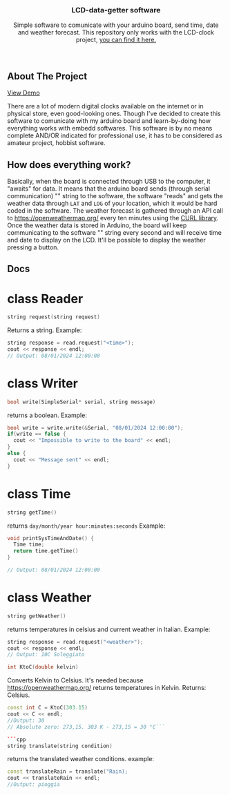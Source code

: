 <br />
<div align="center">
  <h3 align="center">LCD-data-getter software</h3>

  <p align="center">
    Simple software to comunicate with your arduino board, send time, date and weather forecast.
    This repository only works with the LCD-clock project, <a href="https://github.com/alessandro-ooo/lcd1602-clock">you can find it here.</a>
    <br />
    <br />
    <br />
  </p>
</div>

## About The Project

<a href="https://youtube.com/shorts/mDV9INZrdto?feature=share">View Demo</a>

There are a lot of modern digital clocks available on the internet or in physical store, even good-looking ones. Though I've decided to create this software to comunicate with my arduino board and learn-by-doing how everything works with embedd softwares.
This software is by no means complete AND/OR indicated for professional use, it has to be considered as amateur project, hobbist software.

## How does everything work?

Basically, when the board is connected through USB to the computer, it "awaits" for data. It means that the arduino board sends (through serial communication) "<weather>" string to the software, the software "reads" and gets the weather data through ```LAT``` and ```LOG``` of your location, which it would be hard coded in the software.
The weather forecast is gathered through an API call to <a href="https://openweathermap.org/">https://openweathermap.org/</a> every ten minutes using the <a href="https://curl.se/">CURL library</a>. Once the weather data is stored in Arduino, the board will keep communicating to the software "<time>" string every second and will receive time and date to display on the LCD. It'll be possible to display the weather pressing a button.

## Docs

# class Reader
```cpp
string request(string request)
```
Returns a string.
Example:
```cpp
string response = read.request("<time>");
cout << response << endl;
// Output: 08/01/2024 12:00:00
```
# class Writer
```cpp
bool write(SimpleSerial* serial, string message)
```
returns a boolean.
Example:
```cpp
bool write = write.write(&Serial, "08/01/2024 12:00:00");
if(write == false {
  cout << "Impossible to write to the board" << endl;
}
else {
  cout << "Message sent" << endl;
}
```

# class Time
```cpp
string getTime()
```
returns ```day/month/year hour:minutes:seconds```
Example:
```cpp
void printSysTimeAndDate() {
  Time time;
  return time.getTime()
}

// Output: 08/01/2024 12:00:00
```

# class Weather
```cpp
string getWeather()
```
returns temperatures in celsius and current weather in Italian.
Example:
```cpp
string response = read.request("<weather>");
cout << response << endl;
// Output: 10C Soleggiato
```

```cpp
int KtoC(double kelvin)
```
Converts Kelvin to Celsius. It's needed because <a href="https://openweathermap.org/">https://openweathermap.org/</a> returns temperatures in Kelvin.
Returns: Celsius.
```cpp
const int C = KtoC(303.15)
cout << C << endl;
//Output: 30
// Absolute zero: 273,15. 303 K - 273,15 = 30 °C```

```cpp
string translate(string condition)
```
returns the translated weather conditions.
example:
```cpp
const translateRain = translate("Rain);
cout << translateRain << endl;
//Output: pioggia
```

